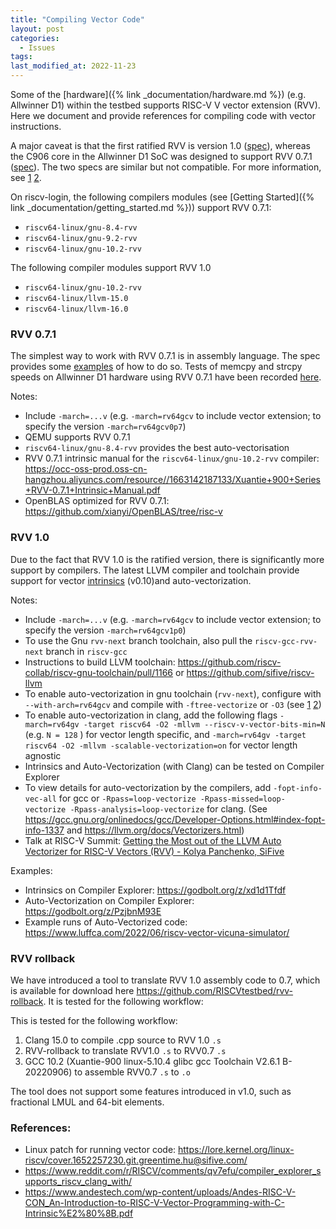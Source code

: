 ```yaml
---
title: "Compiling Vector Code"
layout: post
categories:
  - Issues
tags:
last_modified_at: 2022-11-23
---
```


Some of the [hardware]({% link _documentation/hardware.md %}) (e.g. Allwinner D1) within the testbed supports RISC-V V vector extension (RVV). Here we document and provide references for compiling code with vector instructions. 

A major caveat is that the first ratified RVV is version 1.0 ([spec](https://github.com/riscv/riscv-v-spec/blob/3570f998903f00352552b670f1f7b7334f0a144a/v-spec.adoc)), whereas the C906 core in the Allwinner D1 SoC was designed to support RVV 0.7.1 ([spec](https://github.com/riscv/riscv-v-spec/blob/0a24d0f61b5cd3f1f9265e8c40ab211daa865ede/v-spec.adoc)). The two specs are similar but not compatible. For more information, see [1](https://www.reddit.com/r/RISCV/comments/v1dvww/allwinner_d1_extensions/) [2](https://github.com/riscv/riscv-v-spec/issues/667).


On riscv-login, the following compilers modules (see [Getting Started]({% link _documentation/getting_started.md %})) support RVV 0.7.1:
- `riscv64-linux/gnu-8.4-rvv`
- `riscv64-linux/gnu-9.2-rvv`
- `riscv64-linux/gnu-10.2-rvv`

The following compiler modules support RVV 1.0

- `riscv64-linux/gnu-10.2-rvv`
- `riscv64-linux/llvm-15.0`
- `riscv64-linux/llvm-16.0`

### RVV 0.7.1
The simplest way to work with RVV 0.7.1 is in assembly language. The spec provides some [examples](https://github.com/riscv/riscv-v-spec/blob/0a24d0f61b5cd3f1f9265e8c40ab211daa865ede/vector-examples.adoc) of how to do so. Tests of memcpy and strcpy speeds on Allwinner D1 hardware using RVV 0.7.1 have been recorded [here](https://www.eevblog.com/forum/embedded-computing/risc-v-vector-extension-on-the-allwinner-d1/). 


Notes:
- Include `-march=...v` (e.g. `-march=rv64gcv` to include vector extension; to specify the version `-march=rv64gcv0p7`) 
- QEMU supports RVV 0.7.1
- `riscv64-linux/gnu-8.4-rvv` provides the best auto-vectorisation
- RVV 0.7.1 intrinsic manual for the `riscv64-linux/gnu-10.2-rvv` compiler: <https://occ-oss-prod.oss-cn-hangzhou.aliyuncs.com/resource//1663142187133/Xuantie+900+Series+RVV-0.7.1+Intrinsic+Manual.pdf>
- OpenBLAS optimized for RVV 0.7.1: <https://github.com/xianyi/OpenBLAS/tree/risc-v>


### RVV 1.0

Due to the fact that RVV 1.0 is the ratified version, there is significantly more support by compilers. The latest LLVM compiler and toolchain provide support for vector [intrinsics](https://github.com/riscv-non-isa/rvv-intrinsic-doc) (v0.10)and auto-vectorization. 

Notes:

- Include `-march=...v` (e.g. `-march=rv64gcv` to include vector extension; to specify the version `-march=rv64gcv1p0`)
- To use the Gnu `rvv-next` branch toolchain, also pull the `riscv-gcc-rvv-next` branch in `riscv-gcc`
- Instructions to build LLVM toolchain: <https://github.com/riscv-collab/riscv-gnu-toolchain/pull/1166> or <https://github.com/sifive/riscv-llvm>
- To enable auto-vectorization in gnu toolchain (`rvv-next`), configure with `--with-arch=rv64gcv` and compile with `-ftree-vectorize` or `-O3` (see [1](https://github.com/riscv-collab/riscv-gcc/issues/353) [2](https://github.com/riscv-collab/riscv-gnu-toolchain/issues/1055#issuecomment-1145980351))
- To enable auto-vectorization in clang, add the following flags `-march=rv64gv -target riscv64 -O2 -mllvm --riscv-v-vector-bits-min=N` (e.g. `N = 128` ) for vector length specific, and `-march=rv64gv -target riscv64 -O2 -mllvm -scalable-vectorization=on` for vector length agnostic
- Intrinsics and Auto-Vectorization (with Clang) can be tested on Compiler Explorer
- To view details for auto-vectorization by the compilers, add `-fopt-info-vec-all` for gcc  or `-Rpass=loop-vectorize -Rpass-missed=loop-vectorize -Rpass-analysis=loop-vectorize` for clang. (See <https://gcc.gnu.org/onlinedocs/gcc/Developer-Options.html#index-fopt-info-1337> and <https://llvm.org/docs/Vectorizers.html>)
- Talk at RISC-V Summit: [Getting the Most out of the LLVM Auto Vectorizer for RISC-V Vectors (RVV) - Kolya Panchenko, SiFive](https://www.youtube.com/watch?v=PEjXUBXNvuk)

Examples:

- Intrinsics on Compiler Explorer: <https://godbolt.org/z/xd1d1Tfdf>
- Auto-Vectorization on Compiler Explorer: <https://godbolt.org/z/PzjbnM93E>
- Example runs of Auto-Vectorized code: <https://www.luffca.com/2022/06/riscv-vector-vicuna-simulator/>

### RVV rollback
We have introduced a tool to translate RVV 1.0 assembly code to 0.7, which is available for download here <https://github.com/RISCVtestbed/rvv-rollback>. It is tested for the following workflow:

This is tested for the following workflow:
1. Clang 15.0 to compile .cpp source to RVV 1.0 `.s`
2. RVV-rollback to translate RVV1.0 `.s` to RVV0.7 `.s`
3. GCC 10.2 (Xuantie-900 linux-5.10.4 glibc gcc Toolchain V2.6.1 B-20220906) to assemble RVV0.7 `.s` to `.o`

The tool does not support some features introduced in v1.0, such as fractional LMUL and 64-bit elements.

### References:

- Linux patch for running vector code: <https://lore.kernel.org/linux-riscv/cover.1652257230.git.greentime.hu@sifive.com/>
- <https://www.reddit.com/r/RISCV/comments/qv7efu/compiler_explorer_supports_riscv_clang_with/>
- <https://www.andestech.com/wp-content/uploads/Andes-RISC-V-CON_An-Introduction-to-RISC-V-Vector-Programming-with-C-Intrinsic%E2%80%8B.pdf>
